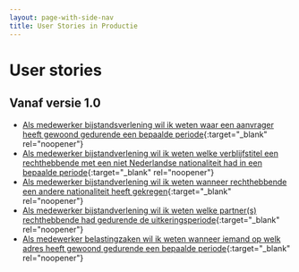 ```yaml
---
layout: page-with-side-nav
title: User Stories in Productie
---
```


# User stories

## Vanaf versie 1.0

- [Als medewerker bijstandsverlening wil ik weten waar een aanvrager heeft gewoond gedurende een bepaalde periode](https://github.com/VNG-Realisatie/Haal-Centraal-BRP-historie-bevragen/issues/43){:target="_blank" rel="noopener"}
- [Als medewerker bijstandverlening wil ik weten welke verblijfstitel een rechthebbende met een niet Nederlandse nationaliteit had in een bepaalde periode](https://github.com/VNG-Realisatie/Haal-Centraal-BRP-historie-bevragen/issues/42){:target="_blank" rel="noopener"}
- [Als medewerker bijstandverlening wil ik weten wanneer rechthebbende een andere nationaliteit heeft gekregen](https://github.com/VNG-Realisatie/Haal-Centraal-BRP-historie-bevragen/issues/41){:target="_blank" rel="noopener"}
- [Als medewerker bijstandverlening wil ik weten welke partner(s) rechthebbende had gedurende de uitkeringsperiode](https://github.com/VNG-Realisatie/Haal-Centraal-BRP-historie-bevragen/issues/40){:target="_blank" rel="noopener"}
- [Als medewerker belastingzaken wil ik weten wanneer iemand op welk adres heeft gewoond gedurende een bepaalde periode](https://github.com/VNG-Realisatie/Haal-Centraal-BRP-historie-bevragen/issues/30){:target="_blank" rel="noopener"}

